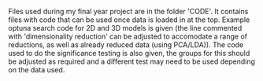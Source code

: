 Files used during my final year project are in the folder 'CODE'. It contains files with code that can be used once data is loaded in at the top. 
Example optuna search code for 2D and 3D models is given (the line commented with 'dimensionality reduction' can be adjusted to accomodate a range of reductions, 
as well as already reduced data (using PCA/LDA)). The code used to do the significance testing is also given, the groups for this should be adjusted as required and a 
different test may need to be used depending on the data used.

